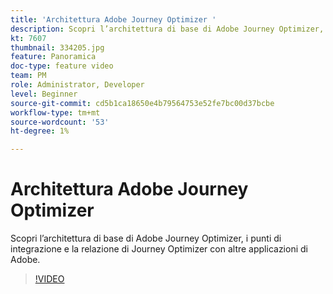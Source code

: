 ```yaml
---
title: 'Architettura Adobe Journey Optimizer '
description: Scopri l’architettura di base di Adobe Journey Optimizer, i punti di integrazione e la relazione di Journey Optimizer con altre applicazioni di Adobe.
kt: 7607
thumbnail: 334205.jpg
feature: Panoramica
doc-type: feature video
team: PM
role: Administrator, Developer
level: Beginner
source-git-commit: cd5b1ca18650e4b79564753e52fe7bc00d37bcbe
workflow-type: tm+mt
source-wordcount: '53'
ht-degree: 1%

---
```



# Architettura Adobe Journey Optimizer

Scopri l’architettura di base di Adobe Journey Optimizer, i punti di integrazione e la relazione di Journey Optimizer con altre applicazioni di Adobe.

>[!VIDEO](https://video.tv.adobe.com/v/333205?quality=12)
